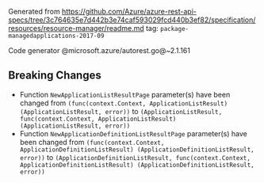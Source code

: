 Generated from https://github.com/Azure/azure-rest-api-specs/tree/3c764635e7d442b3e74caf593029fcd440b3ef82/specification/resources/resource-manager/readme.md tag: `package-managedapplications-2017-09`

Code generator @microsoft.azure/autorest.go@~2.1.161

## Breaking Changes

- Function `NewApplicationListResultPage` parameter(s) have been changed from `(func(context.Context, ApplicationListResult) (ApplicationListResult, error))` to `(ApplicationListResult, func(context.Context, ApplicationListResult) (ApplicationListResult, error))`
- Function `NewApplicationDefinitionListResultPage` parameter(s) have been changed from `(func(context.Context, ApplicationDefinitionListResult) (ApplicationDefinitionListResult, error))` to `(ApplicationDefinitionListResult, func(context.Context, ApplicationDefinitionListResult) (ApplicationDefinitionListResult, error))`
